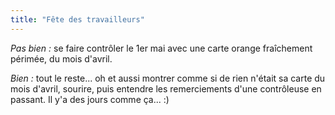```yaml
---
title: "Fête des travailleurs"
---
```


_Pas bien :_ se faire contrôler le 1er mai avec une carte orange fraîchement
périmée, du mois d'avril.

_Bien :_ tout le reste... oh et aussi montrer comme si de rien n'était sa
carte du mois d'avril, sourire, puis entendre les remerciements d'une
contrôleuse en passant. Il y'a des jours comme ça... :)

